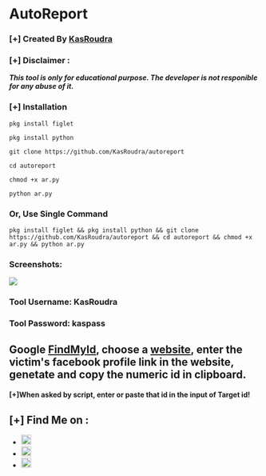 # AutoReport
### [+] Created By <a href="https://github.com/KasRoudra">KasRoudra</a>
### [+] Disclaimer :
***This tool is only for educational purpose. The developer is not responible for any abuse of it.***

### [+] Installation

```pkg install figlet```

```pkg install python```

```git clone https://github.com/KasRoudra/autoreport```

```cd autoreport```

```chmod +x ar.py```

```python ar.py```

### Or, Use Single Command

```
pkg install figlet && pkg install python && git clone https://github.com/KasRoudra/autoreport && cd autoreport && chmod +x ar.py && python ar.py
```

### Screenshots:

<img src="https://github.com/KasRoudra/autoreport/raw/main/ss.jpeg">

### Tool Username: KasRoudra

### Tool Password: kaspass

## Google <a href="https://findmyfbid.in/">FindMyId</a>, choose a <a href="https://findmyfbid.me/">website</a>, enter the victim's facebook profile link in the website, genetate and copy the numeric id in clipboard.

#### [+]When asked by script, enter or paste that id in the input of Target id!

## [+] Find Me on :
<ul>
<li><a href="https://facebook.com/KasRoudra"><img src="https://github.com/KasRoudra/kasweb/raw/main/assets/facebook.png" alt="facebook" width="20px" height="20px"></a></li>
<li><a href="https://m.me/KasRoudra"><img src="https://github.com/KasRoudra/kasweb/raw/main/assets/messenger.png" alt="messenger" width="20px" height="20px"></a></li>
<li><a href="mailto:kasroudrard@gmail.com"><img src="https://github.com/KasRoudra/kasweb/raw/main/assets/gmail.png" alt="email" width="20px" height="20px"></a></li>
</ul>
